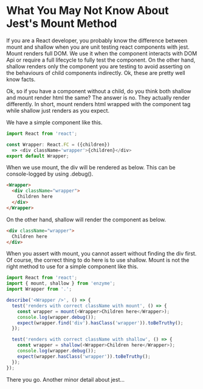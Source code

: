 # What You May Not Know About Jest's Mount Method

If you are a React developer, you probably know the difference between mount and shallow when you are unit testing react components with jest. Mount renders full DOM. We use it when the component interacts with DOM Api or require a full lifecycle to fully test the component. On the other hand, shallow renders only the component you are testing to avoid asserting on the behaviours of child components indirectly. Ok, these are pretty well know facts.

Ok, so if you have a component without a child, do you think both shallow and mount render html the same? The answer is no. They actually render differently. In short, mount renders html wrapped with the component tag while shallow just renders as you expect. 

We have a simple component like this.

<script src="https://gist.github.com/mydatahack/0ae72a19c61ddfe71126a20f3c772e85.js"></script>

```ts
import React from 'react';

const Wrapper: React.FC = ({children})
  => <div className='wrapper'>{children}</div>
export default Wrapper;
```

When we use mount, the div will be rendered as below. This can be console-logged by using .debug().

<script src="https://gist.github.com/mydatahack/c23ec9919e1cf4289be9c126f545e10f.js"></script>

```html
<Wrapper>
  <div className="wrapper">
    Children here
  </div>
</Wrapper>
```

On the other hand, shallow will render the component as below.

<script src="https://gist.github.com/mydatahack/3f80d5c3562b15e0295f99bccaab18b5.js"></script>

```html
<div className="wrapper">
  Children here
</div>
```

When you assert with mount, you cannot assert without finding the div first. Of course, the correct thing to do here is to use shallow. Mount is not the right method to use for a simple component like this.

<script src="https://gist.github.com/mydatahack/667158d2f2e3178bbfe24b78a7e201ff.js"></script>

```typescript
import React from 'react';
import { mount, shallow } from 'enzyme';
import Wrapper from '.';

describe('<Wrapper />', () => {
  test('renders with correct className with mount', () => {
    const wrapper = mount(<Wrapper>Children here</Wrapper>);
    console.log(wrapper.debug());
    expect(wrapper.find('div').hasClass('wrapper')).toBeTruthy();
  });

  test('renders with correct className with shallow', () => {
    const wrapper = shallow(<Wrapper>Children here</Wrapper>);
    console.log(wrapper.debug());
    expect(wrapper.hasClass('wrapper')).toBeTruthy();
  });
});
```

There you go. Another minor detail about jest...
